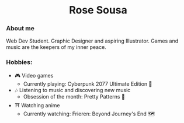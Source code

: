 
<h1 align="center">Rose Sousa </h1>


### About me

Web Dev Student. Graphic Designer and aspiring Illustrator. Games and music are the keepers of my inner peace.

### Hobbies:

- :video_game: Video games
  - Currently playing: Cyberpunk 2077 Ultimate Edition :robot:
- :notes: Listening to music and discovering new music
  - Obsession of the month: Pretty Patterns :milky_way:
- :shinto_shrine: Watching anime
  - Currently watching: Frieren: Beyond Journey's End :world_map:

